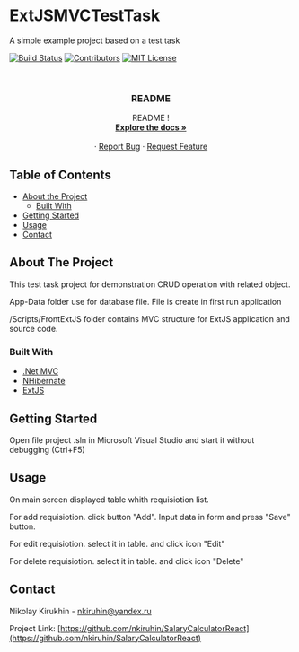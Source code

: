 # ExtJSMVCTestTask
A simple example project based on a test task
<!--
*** Thanks for checking out this README Template. If you have a suggestion that would
*** make this better please fork the repo and create a pull request or simple open
*** an issue with the tag "enhancement".
*** Thanks again! Now go create something AMAZING! :D
-->





<!-- PROJECT SHIELDS -->
[![Build Status][build-shield]]()
[![Contributors][contributors-shield]]()
[![MIT License][license-shield]][license-url]



<!-- PROJECT LOGO -->
<br />


  <h3 align="center">README</h3>

  <p align="center">
    README !
    <br />
    <a href="https://github.com/nkiruhin/SalaryCalculatorReact/blob/master/README.md"><strong>Explore the docs »</strong></a>
    <br />
    <br />
    <!--<a href="https://github.com/othneildrew/Best-README-Template">View Demo</a>-->
    ·
    <a href="https://github.com/nkiruhin/ExtJSMVCTestTask/issues">Report Bug</a>
    ·
    <a href="https://github.com/nkiruhin/ExtJSMVCTestTask/issues">Request Feature</a>
  </p>
</p>



<!-- TABLE OF CONTENTS -->
## Table of Contents

* [About the Project](#about-the-project)
  * [Built With](#built-with)
* [Getting Started](#getting-started)
* [Usage](#usage)
* [Contact](#contact)



<!-- ABOUT THE PROJECT -->
## About The Project


This test task project for demonstration CRUD operation with related object.

App-Data folder use for database file. File is create in first run application 

/Scripts/FrontExtJS folder contains MVC structure for ExtJS application and source code.


### Built With

* [.Net MVC](https://dotnet.microsoft.com/)
* [NHibernate](https://nhibernate.info/)
* [ExtJS](https://www.sencha.com/)



<!-- GETTING STARTED -->
## Getting Started

Open file project .sln in Microsoft Visual Studio and start it without debugging (Ctrl+F5)

<!-- USAGE EXAMPLES -->
## Usage

On main screen displayed table whith requisiotion list.

For add requisiotion. click button "Add". Input data in form and press "Save" button.

For edit requisiotion. select it in table. and click icon "Edit"

For delete requisiotion. select it in table. and click icon "Delete"



<!-- CONTACT -->
## Contact

Nikolay Kirukhin  - nkiruhin@yandex.ru

Project Link: [https://github.com/nkiruhin/SalaryCalculatorReact](https://github.com/nkiruhin/SalaryCalculatorReact)









<!-- MARKDOWN LINKS & IMAGES -->
[build-shield]: https://img.shields.io/badge/build-passing-brightgreen.svg?style=flat-square
[contributors-shield]: https://img.shields.io/badge/contributors-1-orange.svg?style=flat-square
[license-shield]: https://img.shields.io/badge/license-MIT-blue.svg?style=flat-square
[license-url]: https://choosealicense.com/licenses/mit
[linkedin-shield]: https://img.shields.io/badge/-LinkedIn-black.svg?style=flat-square&logo=linkedin&colorB=555
[linkedin-url]: https://linkedin.com/in/othneildrew
[product-screenshot]: https://raw.githubusercontent.com/othneildrew/Best-README-Template/master/screenshot.png
